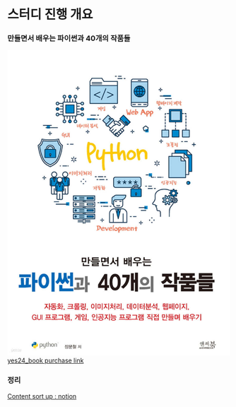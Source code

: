 # 스터디 진행 개요

### 만들면서 배우는 파이썬과 40개의 작품들
![book](./book.png)   
[yes24_book purchase link](https://m.yes24.com/Goods/Detail/107490270)

### 정리
[Content sort up : notion](https://www.notion.so/junius06/6152c78fa2054415bc5c64caf9798aee?pvs=4)